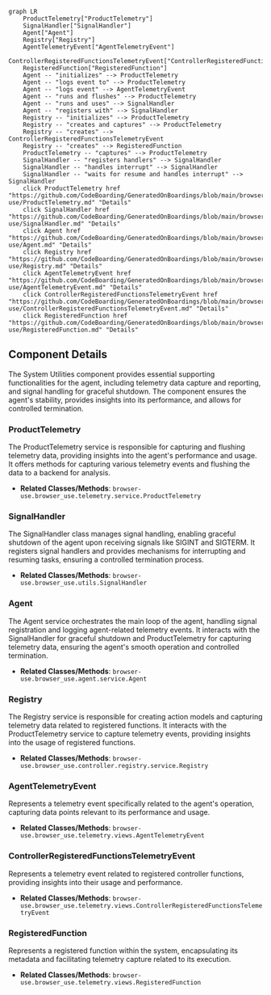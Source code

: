 ```mermaid
graph LR
    ProductTelemetry["ProductTelemetry"]
    SignalHandler["SignalHandler"]
    Agent["Agent"]
    Registry["Registry"]
    AgentTelemetryEvent["AgentTelemetryEvent"]
    ControllerRegisteredFunctionsTelemetryEvent["ControllerRegisteredFunctionsTelemetryEvent"]
    RegisteredFunction["RegisteredFunction"]
    Agent -- "initializes" --> ProductTelemetry
    Agent -- "logs event to" --> ProductTelemetry
    Agent -- "logs event" --> AgentTelemetryEvent
    Agent -- "runs and flushes" --> ProductTelemetry
    Agent -- "runs and uses" --> SignalHandler
    Agent -- "registers with" --> SignalHandler
    Registry -- "initializes" --> ProductTelemetry
    Registry -- "creates and captures" --> ProductTelemetry
    Registry -- "creates" --> ControllerRegisteredFunctionsTelemetryEvent
    Registry -- "creates" --> RegisteredFunction
    ProductTelemetry -- "captures" --> ProductTelemetry
    SignalHandler -- "registers handlers" --> SignalHandler
    SignalHandler -- "handles interrupt" --> SignalHandler
    SignalHandler -- "waits for resume and handles interrupt" --> SignalHandler
    click ProductTelemetry href "https://github.com/CodeBoarding/GeneratedOnBoardings/blob/main/browser-use/ProductTelemetry.md" "Details"
    click SignalHandler href "https://github.com/CodeBoarding/GeneratedOnBoardings/blob/main/browser-use/SignalHandler.md" "Details"
    click Agent href "https://github.com/CodeBoarding/GeneratedOnBoardings/blob/main/browser-use/Agent.md" "Details"
    click Registry href "https://github.com/CodeBoarding/GeneratedOnBoardings/blob/main/browser-use/Registry.md" "Details"
    click AgentTelemetryEvent href "https://github.com/CodeBoarding/GeneratedOnBoardings/blob/main/browser-use/AgentTelemetryEvent.md" "Details"
    click ControllerRegisteredFunctionsTelemetryEvent href "https://github.com/CodeBoarding/GeneratedOnBoardings/blob/main/browser-use/ControllerRegisteredFunctionsTelemetryEvent.md" "Details"
    click RegisteredFunction href "https://github.com/CodeBoarding/GeneratedOnBoardings/blob/main/browser-use/RegisteredFunction.md" "Details"
```

## Component Details

The System Utilities component provides essential supporting functionalities for the agent, including telemetry data capture and reporting, and signal handling for graceful shutdown. The component ensures the agent's stability, provides insights into its performance, and allows for controlled termination.

### ProductTelemetry
The ProductTelemetry service is responsible for capturing and flushing telemetry data, providing insights into the agent's performance and usage. It offers methods for capturing various telemetry events and flushing the data to a backend for analysis.
- **Related Classes/Methods**: `browser-use.browser_use.telemetry.service.ProductTelemetry`

### SignalHandler
The SignalHandler class manages signal handling, enabling graceful shutdown of the agent upon receiving signals like SIGINT and SIGTERM. It registers signal handlers and provides mechanisms for interrupting and resuming tasks, ensuring a controlled termination process.
- **Related Classes/Methods**: `browser-use.browser_use.utils.SignalHandler`

### Agent
The Agent service orchestrates the main loop of the agent, handling signal registration and logging agent-related telemetry events. It interacts with the SignalHandler for graceful shutdown and ProductTelemetry for capturing telemetry data, ensuring the agent's smooth operation and controlled termination.
- **Related Classes/Methods**: `browser-use.browser_use.agent.service.Agent`

### Registry
The Registry service is responsible for creating action models and capturing telemetry data related to registered functions. It interacts with the ProductTelemetry service to capture telemetry events, providing insights into the usage of registered functions.
- **Related Classes/Methods**: `browser-use.browser_use.controller.registry.service.Registry`

### AgentTelemetryEvent
Represents a telemetry event specifically related to the agent's operation, capturing data points relevant to its performance and usage.
- **Related Classes/Methods**: `browser-use.browser_use.telemetry.views.AgentTelemetryEvent`

### ControllerRegisteredFunctionsTelemetryEvent
Represents a telemetry event related to registered controller functions, providing insights into their usage and performance.
- **Related Classes/Methods**: `browser-use.browser_use.telemetry.views.ControllerRegisteredFunctionsTelemetryEvent`

### RegisteredFunction
Represents a registered function within the system, encapsulating its metadata and facilitating telemetry capture related to its execution.
- **Related Classes/Methods**: `browser-use.browser_use.telemetry.views.RegisteredFunction`